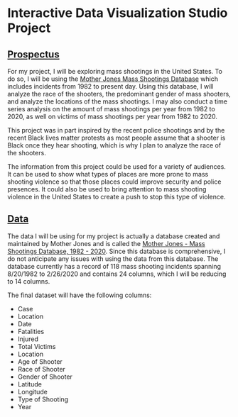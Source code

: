 # Interactive Data Visualization Studio Project

## [Prospectus](https://github.com/sheri-kamal/DATA78000-FA2020/blob/master/README.md)
For my project, I will be exploring mass shootings in the United States. To do so, I will be using the [Mother Jones Mass Shootings Database](https://docs.google.com/spreadsheets/d/1b9o6uDO18sLxBqPwl_Gh9bnhW-ev_dABH83M5Vb5L8o/edit#gid=0) which includes incidents from 1982 to present day. Using this database, I will analyze the race of the shooters, the predominant gender of mass shooters, and analyze the locations of the mass shootings. I may also conduct a time series analysis on the amount of mass shootings per year from 1982 to 2020, as well on victims of mass shootings per year from 1982 to 2020.

This project was in part inspired by the recent police shootings and by the recent Black lives matter protests as most people assume that a shooter is Black once they hear shooting, which is why I plan to analyze the race of the shooters. 

The information from this project could be used for a variety of audiences. It can be used to show what types of places are more prone to mass shooting violence so that those places could improve security and police presences. It could also be used to bring attention to mass shooting violence in the United States to create a push to stop this type of violence.

## [Data](https://github.com/sheri-kamal/DATA78000-FA2020/blob/master/Mother%20Jones%20-%20Mass%20Shootings%20Database%2C%201982%20-%202020.csv)
The data I will be using for my project is actually a database created and maintained by Mother Jones and is called the [Mother Jones - Mass Shootings Database, 1982 - 2020](https://docs.google.com/spreadsheets/d/1b9o6uDO18sLxBqPwl_Gh9bnhW-ev_dABH83M5Vb5L8o/edit#gid=0). Since this database is comprehensive, I do not anticipate any issues with using the data from this database. The database currently has a record of 118 mass shooting incidents spanning 8/20/1982 to 2/26/2020 and contains 24 columns, which I will be reducing to 14 columns. 

The final dataset will have the following columns:
  * Case
  * Location
  * Date
  * Fatalities
  * Injured
  * Total Victims
  * Location
  * Age of Shooter
  * Race of Shooter
  * Gender of Shooter
  * Latitude
  * Longitude
  * Type of Shooting
  * Year
